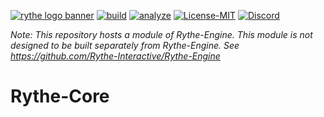 [![rythe logo banner](https://cdn.discordapp.com/attachments/682321169541890070/767684570199359499/banner.png)](https://legion-engine.com)
[![build](https://github.com/Rythe-Interactive/Rythe-Core/workflows/build/badge.svg)](https://github.com/Rythe-Interactive/Rythe-Core/actions?query=workflow%3Abuild)
[![analyze](https://github.com/Rythe-Interactive/Rythe-Core/workflows/analyze/badge.svg)](https://github.com/Rythe-Interactive/Rythe-Core/actions?query=workflow%3Aanalyze)
[![License-MIT](https://img.shields.io/github/license/Rythe-Interactive/Rythe-Module-Template)](https://github.com/Rythe-Interactive/Rythe-Module-Template/blob/main/LICENSE)
[![Discord](https://img.shields.io/discord/682321168610623707.svg?label=&logo=discord&logoColor=ffffff&color=7389D8&labelColor=6A7EC2)](https://discord.gg/unVNRbd)

_Note: This repository hosts a module of Rythe-Engine. This module is not designed to be built separately from Rythe-Engine. See https://github.com/Rythe-Interactive/Rythe-Engine_

# Rythe-Core
